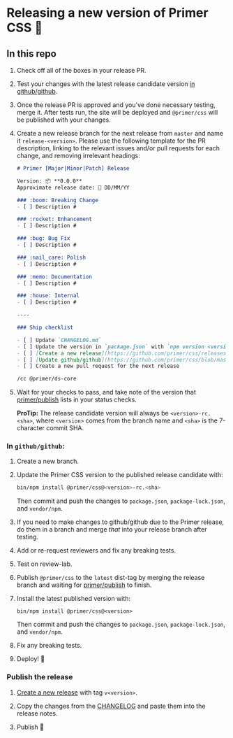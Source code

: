 # Releasing a new version of Primer CSS 🎉


## In this repo

1. Check off all of the boxes in your release PR.

1. Test your changes with the latest release candidate version [in github/github](#in-github-github).

1. Once the release PR is approved and you've done necessary testing, merge it. After tests run, the site will be deployed and `@primer/css` will be published with your changes.

1. Create a new release branch for the next release from `master` and name it `release-<version>`. Please use the following template for the PR description, linking to the relevant issues and/or pull requests for each change, and removing irrelevant headings:

    ```md
    # Primer [Major|Minor|Patch] Release

    Version: 📦 **0.0.0**
    Approximate release date: 📆 DD/MM/YY

    ### :boom: Breaking Change
    - [ ] Description #

    ### :rocket: Enhancement
    - [ ] Description #

    ### :bug: Bug Fix
    - [ ] Description #
    
    ### :nail_care: Polish
    - [ ] Description #
    
    ### :memo: Documentation
    - [ ] Description #
    
    ### :house: Internal
    - [ ] Description #

    ----

    ### Ship checklist

    - [ ] Update `CHANGELOG.md`
    - [ ] Update the version in `package.json` with `npm version <version>`
    - [ ] [Create a new release](https://github.com/primer/css/releases/new)
    - [ ] [Update github/github](https://github.com/primer/css/blob/master/RELEASING.md#in-githubgithub)
    - [ ] Create a new pull request for the next release

    /cc @primer/ds-core
    ```

1. Wait for your checks to pass, and take note of the version that [primer/publish] lists in your status checks.

    **ProTip:** The release candidate version will always be `<version>-rc.<sha>`, where `<version>` comes from the branch name and `<sha>` is the 7-character commit SHA.

### In `github/github`:

1. Create a new branch.

1. Update the Primer CSS version to the published release candidate with:

    ```sh
    bin/npm install @primer/css@<version>-rc.<sha>
    ```

    Then commit and push the changes to `package.json`, `package-lock.json`, and `vendor/npm`.

1. If you need to make changes to github/github due to the Primer release, do them in a branch and merge _that_ into your release branch after testing.

1. Add or re-request reviewers and fix any breaking tests.

1. Test on review-lab.

1. Publish `@primer/css` to the `latest` dist-tag by merging the release branch and waiting for [primer/publish] to finish.

1. Install the latest published version with:

    ```
    bin/npm install @primer/css@<version>
    ```

    Then commit and push the changes to `package.json`, `package-lock.json`, and `vendor/npm`.

1. Fix any breaking tests.

1. Deploy! :rocket:


### Publish the release

1. [Create a new release](https://github.com/primer/primer/releases/new) with tag `v<version>`.

2. Copy the changes from the [CHANGELOG] and paste them into the release notes.

3. Publish 🎉

[changelog]: ../CHANGELOG.md
[primer/publish]: https://github.com/primer/publish

